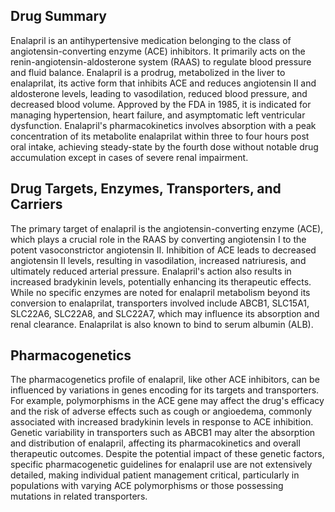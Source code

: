 ## Drug Summary
Enalapril is an antihypertensive medication belonging to the class of angiotensin-converting enzyme (ACE) inhibitors. It primarily acts on the renin-angiotensin-aldosterone system (RAAS) to regulate blood pressure and fluid balance. Enalapril is a prodrug, metabolized in the liver to enalaprilat, its active form that inhibits ACE and reduces angiotensin II and aldosterone levels, leading to vasodilation, reduced blood pressure, and decreased blood volume. Approved by the FDA in 1985, it is indicated for managing hypertension, heart failure, and asymptomatic left ventricular dysfunction. Enalapril's pharmacokinetics involves absorption with a peak concentration of its metabolite enalaprilat within three to four hours post oral intake, achieving steady-state by the fourth dose without notable drug accumulation except in cases of severe renal impairment.

## Drug Targets, Enzymes, Transporters, and Carriers
The primary target of enalapril is the angiotensin-converting enzyme (ACE), which plays a crucial role in the RAAS by converting angiotensin I to the potent vasoconstrictor angiotensin II. Inhibition of ACE leads to decreased angiotensin II levels, resulting in vasodilation, increased natriuresis, and ultimately reduced arterial pressure. Enalapril's action also results in increased bradykinin levels, potentially enhancing its therapeutic effects. While no specific enzymes are noted for enalapril metabolism beyond its conversion to enalaprilat, transporters involved include ABCB1, SLC15A1, SLC22A6, SLC22A8, and SLC22A7, which may influence its absorption and renal clearance. Enalaprilat is also known to bind to serum albumin (ALB).

## Pharmacogenetics
The pharmacogenetics profile of enalapril, like other ACE inhibitors, can be influenced by variations in genes encoding for its targets and transporters. For example, polymorphisms in the ACE gene may affect the drug's efficacy and the risk of adverse effects such as cough or angioedema, commonly associated with increased bradykinin levels in response to ACE inhibition. Genetic variability in transporters such as ABCB1 may alter the absorption and distribution of enalapril, affecting its pharmacokinetics and overall therapeutic outcomes. Despite the potential impact of these genetic factors, specific pharmacogenetic guidelines for enalapril use are not extensively detailed, making individual patient management critical, particularly in populations with varying ACE polymorphisms or those possessing mutations in related transporters.